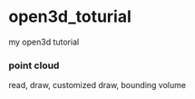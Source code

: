 # open3d_toturial
my open3d tutorial

### point cloud 
read, draw, customized draw, bounding volume

